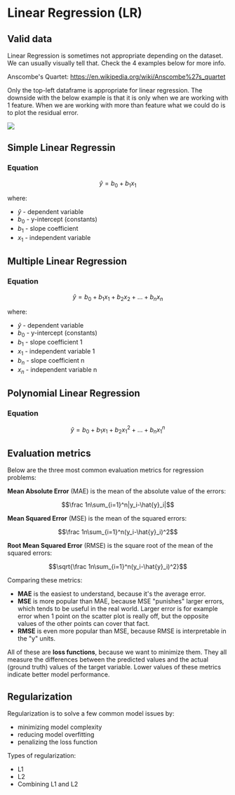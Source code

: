 # Linear Regression (LR)

## Valid data

Linear Regression is sometimes not appropriate depending on the dataset. We can usually visually tell that. Check the 4 examples below for more info.

Anscombe's Quartet: https://en.wikipedia.org/wiki/Anscombe%27s_quartet

Only the top-left dataframe is appropriate for linear regression. The downside with the below example is that it is only when we are working with 1 feature. When we are working with more than feature what we could do is to plot the residual error.

<img src="https://upload.wikimedia.org/wikipedia/commons/thumb/e/ec/Anscombe%27s_quartet_3.svg/850px-Anscombe%27s_quartet_3.svg.png">

## Simple Linear Regressin

### Equation

$${\hat{y} = {b_0} + {b_1}{x_1}}$$

where:

- $\hat{y}$ - dependent variable
- ${b_0}$ - y-intercept (constants)
- ${b_1}$ - slope coefficient
- ${x_1}$ - independent variable

## Multiple Linear Regression

### Equation

$${\hat{y} = {b_0} + {b_1}{x_1} + {b_2}{x_2} + ... + {b_n}{x_n}}$$

where:

- $\hat{y}$ - dependent variable
- ${b_0}$ - y-intercept (constants)
- ${b_1}$ - slope coefficient 1
- ${x_1}$ - independent variable 1
- ${b_n}$ - slope coefficient n
- ${x_n}$ - independent variable n

## Polynomial Linear Regression

### Equation

$${\hat{y} = {b_0} + {b_1}{x_1} + {b_2}{x^2_1} + ... + {b_n}{x^n_1}}$$

## Evaluation metrics

Below are the three most common evaluation metrics for regression problems:

**Mean Absolute Error** (MAE) is the mean of the absolute value of the errors:

$$\frac 1n\sum_{i=1}^n|y_i-\hat{y}_i|$$

**Mean Squared Error** (MSE) is the mean of the squared errors:

$$\frac 1n\sum_{i=1}^n(y_i-\hat{y}_i)^2$$

**Root Mean Squared Error** (RMSE) is the square root of the mean of the squared errors:

$$\sqrt{\frac 1n\sum_{i=1}^n(y_i-\hat{y}_i)^2}$$

Comparing these metrics:

- **MAE** is the easiest to understand, because it's the average error.
- **MSE** is more popular than MAE, because MSE "punishes" larger errors, which tends to be useful in the real world. Larger error is for example error when 1 point on the scatter plot is really off, but the opposite values of the other points can cover that fact.
- **RMSE** is even more popular than MSE, because RMSE is interpretable in the "y" units.

All of these are **loss functions**, because we want to minimize them. They all measure the differences between the predicted values and the actual (ground truth) values of the target variable. Lower values of these metrics indicate better model performance.

## Regularization

Regularization is to solve a few common model issues by:

- minimizing model complexity
- reducing model overfitting
- penalizing the loss function

Types of regularization:

- L1
- L2
- Combining L1 and L2
